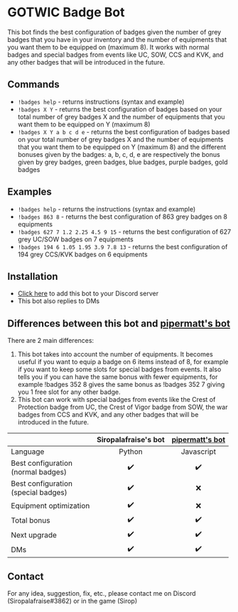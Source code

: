 # GOTWIC Badge Bot
This bot finds the best configuration of badges given the number of grey badges that you have in your inventory and the number of equipments that you want them to be equipped on (maximum 8). It works with normal badges and special badges from events like UC, SOW, CCS and KVK, and any other badges that will be introduced in the future.

## Commands
* ``!badges help`` - returns instructions (syntax and example)
* ``!badges X Y`` - returns the best configuration of badges based on your total number of grey badges X and the number of equipments that you want them to be equipped on Y (maximum 8)
* ``!badges X Y a b c d e`` - returns the best configuration of badges based on your total number of grey badges X and the number of equipments that you want them to be equipped on Y (maximum 8) and the different bonuses given by the badges: a, b, c, d, e are respectively the bonus given by grey badges, green badges, blue badges, purple badges, gold badges

## Examples
* ``!badges help`` - returns the instructions (syntax and example)
* ``!badges 863 8`` - returns the best configuration of 863 grey badges on 8 equipments
* ``!badges 627 7 1.2 2.25 4.5 9 15`` - returns the best configuration of 627 grey UC/SOW badges on 7 equipments
* ``!badges 194 6 1.05 1.95 3.9 7.8 13`` - returns the best configuration of 194 grey CCS/KVK badges on 6 equipments

## Installation
* [Click here](https://discord.com/api/oauth2/authorize?client_id=812358480392224778&permissions=11264&scope=bot) to add this bot to your Discord server
* This bot also replies to DMs

## Differences between this bot and [pipermatt's bot](https://github.com/pipermatt/badgebot)
There are 2 main differences:
1. This bot takes into account the number of equipments. It becomes useful if you want to equip a badge on 6 items instead of 8, for example if you want to keep some slots for special badges from events. It also tells you if you can have the same bonus with fewer equipments, for example !badges 352 8 gives the same bonus as !badges 352 7 giving you 1 free slot for any other badge.
2. This bot can work with special badges from events like the Crest of Protection badge from UC, the Crest of Vigor badge from SOW, the war badges from CCS and KVK, and any other badges that will be introduced in the future.

|               | Siropalafraise's bot  | [pipermatt's bot](https://github.com/pipermatt/badgebot) |
| :-- | :-: | :-: |
| Language  | Python  | Javascript  |
| Best configuration<br>(normal badges)  | :heavy_check_mark:  | :heavy_check_mark:  |
| Best configuration<br>(special badges)  | :heavy_check_mark:  | :x:  |
| Equipment optimization  | :heavy_check_mark:  | :x:  |
| Total bonus  | :heavy_check_mark:  | :heavy_check_mark:  |
| Next upgrade  | :heavy_check_mark:  | :heavy_check_mark:  |
| DMs  | :heavy_check_mark:  | :heavy_check_mark:  |

## Contact
For any idea, suggestion, fix, etc., please contact me on Discord (Siropalafraise#3862) or in the game (Sirop)
